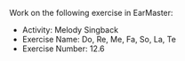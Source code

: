 Work on the following exercise in EarMaster:
- Activity: Melody Singback
- Exercise Name: Do, Re, Me, Fa, So, La, Te
- Exercise Number: 12.6
